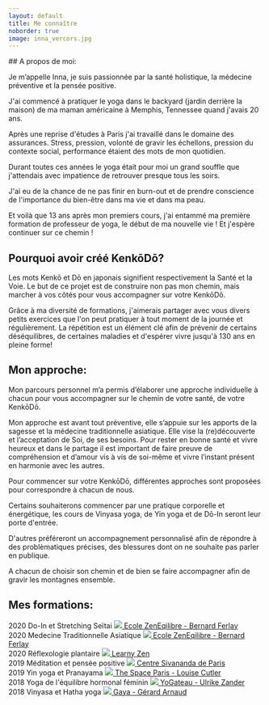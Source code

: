 ```yaml
---
layout: default
title: Me connaître
noborder: true
image: inna_vercors.jpg
---
```


<div class="block" markdown="1">
## A propos de moi:

Je m’appelle Inna, je suis passionnée par la santé holistique, la médecine préventive et la pensée positive. 

J'ai commencé à pratiquer le yoga dans le backyard (jardin derrière la maison) de ma maman américaine à Memphis, Tennessee quand j'avais 20 ans.

Après une reprise d'études à Paris j'ai travaillé dans le domaine des assurances. Stress, pression, volonté de gravir les échellons, pression du contexte social, performance étaient des mots de mon quotidien.

Durant toutes ces années le yoga était pour moi un grand souffle que j'attendais avec impatience de retrouver presque tous les soirs.

J'ai eu de la chance de ne pas finir en burn-out et de prendre conscience de l'importance du bien-être dans ma vie et dans ma peau.

Et voilà que 13 ans après mon premiers cours, j'ai entammé ma première formation de professeur de yoga, le début de ma nouvelle vie ! Et j'espère continuer sur ce chemin !


## Pourquoi avoir créé KenkōDō?


Les mots Kenkō et Dō en japonais signifient respectivement la Santé et la Voie. Le but de ce projet est de construire non pas mon chemin, mais marcher à vos côtés pour vous accompagner sur votre KenkōDō.

Grâce à ma diversité de formations, j'aimerais partager avec vous divers petits exercices que l'on peut pratiquer à tout moment de la journée et régulièrement. La répétition est un élément clé afin de prévenir de certains déséquilibres, de certaines maladies et d'espérer vivre jusqu'à 130 ans en pleine forme! 


## Mon approche:

Mon parcours personnel m’a permis d’élaborer une approche individuelle à chacun pour vous accompagner sur le chemin de votre santé, de votre KenkōDō.

Mon approche est avant tout préventive, elle s’appuie sur les apports de la sagesse et la médecine traditionnelle asiatique. Elle vise la (re)découverte et l’acceptation de Soi, de ses besoins. Pour rester en bonne santé et vivre heureux et dans le partage il est important de faire preuve de compréhension et d’amour vis à vis de soi-même et vivre l’instant présent en harmonie avec les autres.

Pour commencer sur votre KenkōDō, différentes approches sont proposées pour correspondre à chacun de nous.

Certains souhaiterons commencer par une pratique corporelle et énergétique, les cours de Vinyasa yoga, de Yin yoga et de Dō-In seront leur porte d'entrée.

D'autres préféreront un accompagnement personnalisé afin de répondre à des problèmatiques précises, des blessures dont on ne souhaite pas parler en publique.

A chacun de choisir son chemin et de bien se faire accompagner afin de gravir les montagnes ensemble.

  

## Mes formations:

<div class="formation">
	<label class="year">
		2020
	</label>
	<span class="titre">
		Do-In et Stretching Seïtai
	</span>
	<span class="formateur">
	  <a href="https://www.zeneqilibre.net" target="_blank">
		<img src="/assets/images/25284.svg" />
		Ecole ZenEqilibre - Bernard Ferlay
	  </a>
	</span>
</div>
<div class="formation">
	<label class="year">
		2020
	</label>
	<span class="titre">
		Medecine Traditionnelle Asiatique
	</span>
	<span class="formateur">
	  <a href="https://www.zeneqilibre.net" target="_blank">
		<img src="/assets/images/25284.svg" />
		Ecole ZenEqilibre - Bernard Ferlay
	  </a>
	</span>
</div>
<div class="formation">
	<label class="year">
		2020
	</label>
	<span class="titre">
		Réflexologie plantaire
	</span>
	<span class="formateur">
	  <a href="https://learnyzen.fr/" target="_blank">
		<img src="/assets/images/25284.svg" />
		Learny Zen
	  </a>
	</span>
</div>
<div class="formation">
	<label class="year">
		2019
	</label>
	<span class="titre">
		Méditation et pensée positive
	</span>
	<span class="formateur">
	  <a href="https://sivanandaparis.org/" target="_blank">
		<img src="/assets/images/25284.svg" />
		Centre Sivananda de Paris
	  </a>
	</span>
</div>
<div class="formation">
	<label class="year">
		2019
	</label>
	<span class="titre">
		Yin yoga et Pranayama
	</span>
	<span class="formateur">
	  <a href="http://thespaceparis.com/" target="_blank">
		<img src="/assets/images/25284.svg" />
		The Space Paris - Louise Cutler
	  </a>
	</span>
</div>
<div class="formation">
	<label class="year">
		2018
	</label>
	<span class="titre">
		Yoga de l'équilibre hormonal féminin
	</span>
	<span class="formateur">
	  <a href="https://yogateau.com/" target="_blank">
		<img src="/assets/images/25284.svg" />
		YoGateau - Ulrike Zander
	  </a>
	</span>
</div>
<div class="formation">
	<label class="year">
		2018
	</label>
	<span class="titre">
		Vinyasa et Hatha yoga
	</span>
	<span class="formateur">
	  <a href="https://gerardarnaudyoga.com/" target="_blank">
		<img src="/assets/images/25284.svg" />
		Gaya - Gérard Arnaud
	  </a>
	</span>
</div>
</div>
